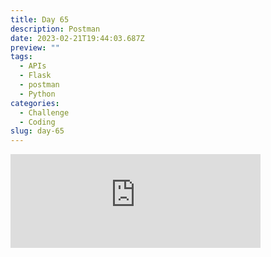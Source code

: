 ```yaml
---
title: Day 65
description: Postman
date: 2023-02-21T19:44:03.687Z
preview: ""
tags:
  - APIs
  - Flask
  - postman
  - Python
categories:
  - Challenge
  - Coding
slug: day-65
---
```

<iframe src="https://mastodontech.de/@larnius/109904887715476880/embed" class="mastodon-embed" style="max-width: 100%; border: 0" width="400" allowfullscreen="allowfullscreen"></iframe><script src="https://mastodontech.de/embed.js" async="async"></script>